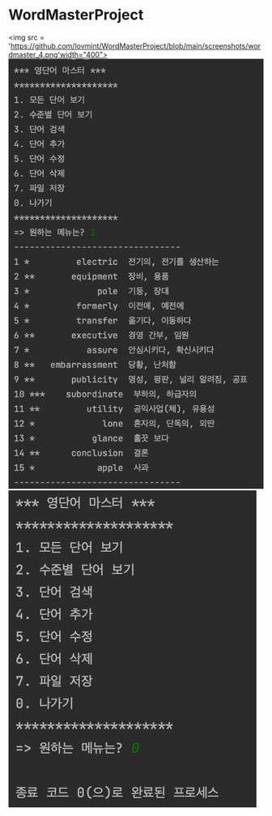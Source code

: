 # WordMasterProject
<img src = 'https://github.com/lovmint/WordMasterProject/blob/main/screenshots/wordmaster_4.png'width="400">
<img src = 'https://github.com/lovmint/WordMasterProject/blob/main/screenshots/wordmaster_1.png'>
<img src = 'https://github.com/lovmint/WordMasterProject/blob/main/screenshots/wordmaster_0.png'>

